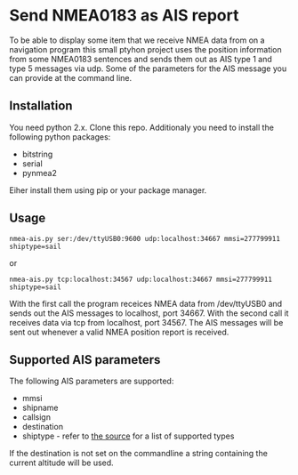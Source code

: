 Send NMEA0183 as AIS report
===========================

To be able to display some item that we receive NMEA data from on a navigation program this small ptyhon project uses the position information from some NMEA0183 sentences and sends them out as AIS type 1 and type 5 messages via udp.
Some of the parameters for the AIS message you can provide at the command line.

Installation
------------
You need python 2.x. Clone this repo.
Additionaly you need to install the following python packages:

* bitstring
* serial
* pynmea2

Eiher install them using pip or your package manager.

Usage
-----
    nmea-ais.py ser:/dev/ttyUSB0:9600 udp:localhost:34667 mmsi=277799911 shiptype=sail
or
    
    nmea-ais.py tcp:localhost:34567 udp:localhost:34667 mmsi=277799911 shiptype=sail    

With the first call the program receices NMEA data from /dev/ttyUSB0 and sends out the AIS messages to localhost, port 34667.
With the second call it receives data via tcp from localhost, port 34567.
The AIS messages will be sent out whenever a valid NMEA position report is received.

Supported AIS parameters
------------------------
The following AIS parameters are supported:
* mmsi
* shipname
* callsign
* destination
* shiptype - refer to [the source](nmea-ais.py) for a list of supported types

If the destination is not set on the commandline a string containing the current altitude will be used.



